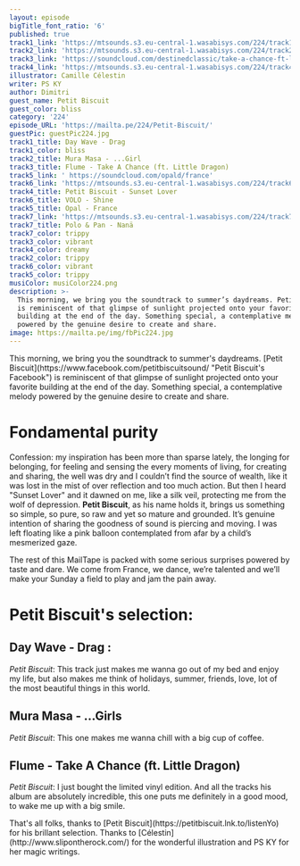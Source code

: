 ```yaml
---
layout: episode
bigTitle_font_ratio: '6'
published: true
track1_link: 'https://mtsounds.s3.eu-central-1.wasabisys.com/224/track1.mp3'
track2_link: 'https://mtsounds.s3.eu-central-1.wasabisys.com/224/track2.mp3'
track3_link: 'https://soundcloud.com/destinedclassic/take-a-chance-ft-little-dragon'
track4_link: 'https://mtsounds.s3.eu-central-1.wasabisys.com/224/track4.mp3'
illustrator: Camille Célestin
writer: PS KY
author: Dimitri
guest_name: Petit Biscuit
guest_color: bliss
category: '224'
episode_URL: 'https://mailta.pe/224/Petit-Biscuit/'
guestPic: guestPic224.jpg
track1_title: Day Wave - Drag
track1_color: bliss
track2_title: Mura Masa - ...Girl
track3_title: Flume - Take A Chance (ft. Little Dragon)
track5_link: ' https://soundcloud.com/opald/france'
track6_link: 'https://mtsounds.s3.eu-central-1.wasabisys.com/224/track6.mp3'
track4_title: Petit Biscuit - Sunset Lover
track6_title: VOLO - Shine
track5_title: Opal - France
track7_link: 'https://mtsounds.s3.eu-central-1.wasabisys.com/224/track7.mp3'
track7_title: Polo & Pan - Nanä
track7_color: trippy
track3_color: vibrant
track4_color: dreamy
track2_color: trippy
track6_color: vibrant
track5_color: trippy
musiColor: musiColor224.png
description: >-
  This morning, we bring you the soundtrack to summer’s daydreams. Petit Biscuit
  is reminiscent of that glimpse of sunlight projected onto your favorite
  building at the end of the day. Something special, a contemplative melody
  powered by the genuine desire to create and share.
image: https://mailta.pe/img/fbPic224.jpg
---
```

<p id="introduction">This morning, we bring you the soundtrack to summer's daydreams. [Petit Biscuit](https://www.facebook.com/petitbiscuitsound/ "Petit Biscuit's Facebook") is reminiscent of that glimpse of sunlight projected onto your favorite building at the end of the day. Something special, a contemplative melody powered by the genuine desire to create and share.</p>

# Fondamental purity

Confession: my inspiration has been more than sparse lately, the longing for belonging, for feeling and sensing the every moments of living, for creating and sharing, the well was dry and I couldn’t find the source of wealth, like it was lost in the mist of over reflection and too much action. But then I heard "Sunset Lover" and it dawned on me, like a silk veil, protecting me from the wolf of depression.
**Petit Biscuit**, as his name holds it, brings us something so simple, so pure, so raw and yet so mature and grounded. It’s genuine intention of sharing the goodness of sound is piercing and moving. I was left floating like a pink balloon contemplated from afar by a child’s mesmerized gaze.

The rest of this MailTape is packed with some serious surprises powered by taste and dare. We come from France, we dance, we’re talented and we’ll make your Sunday a field to play and jam the pain away.

# Petit Biscuit's selection:

## Day Wave - Drag : 

_Petit Biscuit_: This track just makes me wanna go out of my bed and enjoy my life, but also makes me think of holidays, summer, friends, love, lot of the most beautiful things in this world.

## Mura Masa - ...Girls

_Petit Biscuit_: This one makes me wanna chill with a big cup of coffee.


## Flume - Take A Chance (ft. Little Dragon) 

_Petit Biscuit_: I just bought the limited vinyl edition. And all the tracks his album are absolutely incredible, this one puts me definitely in a good mood, to wake me up with a big smile.

<p id="outroduction">That's all folks, thanks to [Petit Biscuit](https://petitbiscuit.lnk.to/listenYo) for his brillant selection. Thanks to [Célestin](http://www.slipontherock.com/) for the wonderful illustration and PS KY for her magic writings.</p>
